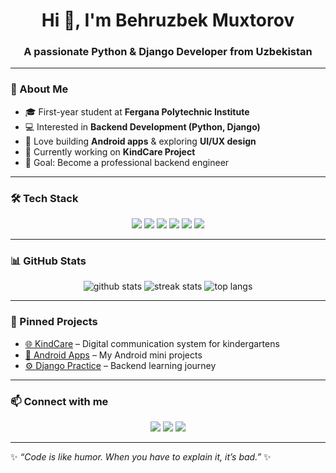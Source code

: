 <h1 align="center">Hi 👋, I'm Behruzbek Muxtorov</h1>
<h3 align="center">A passionate Python & Django Developer from Uzbekistan</h3>

---

### 🌟 About Me
- 🎓 First-year student at **Fergana Polytechnic Institute**  
- 💻 Interested in **Backend Development (Python, Django)**  
- 📱 Love building **Android apps** & exploring **UI/UX design**  
- 🚀 Currently working on **KindCare Project**  
- 🎯 Goal: Become a professional backend engineer  

---

### 🛠️ Tech Stack
<p align="center">
  <img src="https://img.shields.io/badge/Python-3776AB?style=for-the-badge&logo=python&logoColor=white"/>
  <img src="https://img.shields.io/badge/Django-092E20?style=for-the-badge&logo=django&logoColor=white"/>
  <img src="https://img.shields.io/badge/PostgreSQL-336791?style=for-the-badge&logo=postgresql&logoColor=white"/>
  <img src="https://img.shields.io/badge/HTML5-E34F26?style=for-the-badge&logo=html5&logoColor=white"/>
  <img src="https://img.shields.io/badge/CSS3-1572B6?style=for-the-badge&logo=css3&logoColor=white"/>
  <img src="https://img.shields.io/badge/Android-3DDC84?style=for-the-badge&logo=android&logoColor=white"/>
</p>

---

### 📊 GitHub Stats
<p align="center">
  <img src="https://github-readme-stats.vercel.app/api?username=BehruzbekMuxtorov&show_icons=true&theme=tokyonight" alt="github stats" />
  <img src="https://github-readme-streak-stats.herokuapp.com/?user=BehruzbekMuxtorov&theme=tokyonight" alt="streak stats" />
  <img src="https://github-readme-stats.vercel.app/api/top-langs/?username=BehruzbekMuxtorov&layout=compact&theme=tokyonight" alt="top langs" />
</p>

---

### 📌 Pinned Projects
- [🌐 KindCare](https://github.com/BehruzbekMuxtorov/KindCare) – Digital communication system for kindergartens  
- [📱 Android Apps](#) – My Android mini projects  
- [⚙️ Django Practice](#) – Backend learning journey  

---

### 📫 Connect with me
<p align="center">
  <a href="https://t.me/your_username"><img src="https://img.shields.io/badge/Telegram-26A5E4?style=for-the-badge&logo=telegram&logoColor=white"/></a>
  <a href="mailto:your_email@gmail.com"><img src="https://img.shields.io/badge/Gmail-D14836?style=for-the-badge&logo=gmail&logoColor=white"/></a>
  <a href="https://linkedin.com/in/your-linkedin"><img src="https://img.shields.io/badge/LinkedIn-0A66C2?style=for-the-badge&logo=linkedin&logoColor=white"/></a>
</p>

---

✨ _“Code is like humor. When you have to explain it, it’s bad.”_ ✨
